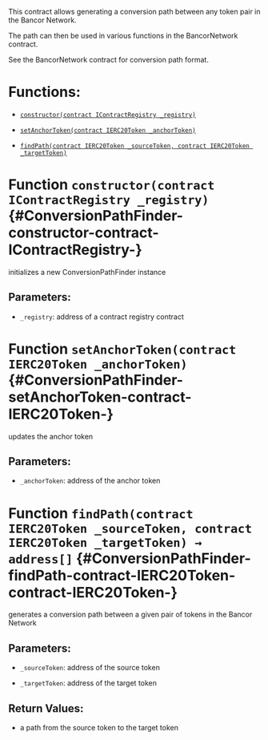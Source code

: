 This contract allows generating a conversion path between any token pair in the Bancor Network.

The path can then be used in various functions in the BancorNetwork contract.

See the BancorNetwork contract for conversion path format.

# Functions:

- [`constructor(contract IContractRegistry _registry)`](#ConversionPathFinder-constructor-contract-IContractRegistry-)

- [`setAnchorToken(contract IERC20Token _anchorToken)`](#ConversionPathFinder-setAnchorToken-contract-IERC20Token-)

- [`findPath(contract IERC20Token _sourceToken, contract IERC20Token _targetToken)`](#ConversionPathFinder-findPath-contract-IERC20Token-contract-IERC20Token-)

# Function `constructor(contract IContractRegistry _registry)` {#ConversionPathFinder-constructor-contract-IContractRegistry-}

initializes a new ConversionPathFinder instance

## Parameters:

- `_registry`: address of a contract registry contract

# Function `setAnchorToken(contract IERC20Token _anchorToken)` {#ConversionPathFinder-setAnchorToken-contract-IERC20Token-}

updates the anchor token

## Parameters:

- `_anchorToken`: address of the anchor token

# Function `findPath(contract IERC20Token _sourceToken, contract IERC20Token _targetToken) → address[]` {#ConversionPathFinder-findPath-contract-IERC20Token-contract-IERC20Token-}

generates a conversion path between a given pair of tokens in the Bancor Network

## Parameters:

- `_sourceToken`: address of the source token

- `_targetToken`: address of the target token

## Return Values:

- a path from the source token to the target token
